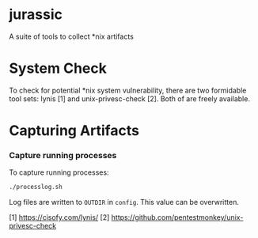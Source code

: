 # jurassic
A suite of tools to collect *nix artifacts

# System Check

To check for potential *nix system vulnerability, there are two formidable tool sets: lynis [1] and unix-privesc-check [2].  Both of are freely available.

# Capturing Artifacts

### Capture running processes

To capture running processes:

```bash
./processlog.sh
```

Log files are written to `OUTDIR` in `config`.  This value can be overwritten.


[1] https://cisofy.com/lynis/
[2] https://github.com/pentestmonkey/unix-privesc-check
